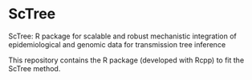 # ScTree
ScTree: R package for scalable and robust mechanistic integration of epidemiological and genomic data for transmission tree inference 
  
This repository contains the R package (developed with Rcpp) to fit the ScTree method.
